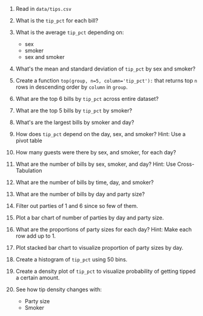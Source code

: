 1. Read in `data/tips.csv`

2. What is the `tip_pct` for each bill?

3. What is the average `tip_pct` depending on:
    - sex
    - smoker
    - sex and smoker

4. What's the mean and standard deviation of `tip_pct` by sex and smoker?

5. Create a function `top(group, n=5, column='tip_pct'):`
   that returns top `n` rows in descending order by `column` in `group`.

6. What are the top 6 bills by `tip_pct` across entire dataset?

7. What are the top 5 bills by `tip_pct` by smoker?

8. What's are the largest bills by smoker and day?

9. How does `tip_pct` depend on the day, sex, and smoker?
   Hint: Use a pivot table

10. How many guests were there by sex, and smoker, for each day?

11. What are the number of bills by sex, smoker, and day?
    Hint: Use Cross-Tabulation

12. What are the number of bills by time, day, and smoker?

13. What are the number of bills by day and party size?

14. Filter out parties of 1 and 6 since so few of them.

15. Plot a bar chart of number of parties by day and party size.

16. What are the proportions of party sizes for each day?
    Hint: Make each row add up to 1.

17. Plot stacked bar chart to visualize proportion of party sizes by day.

18. Create a histogram of `tip_pct` using 50 bins.

19. Create a density plot of `tip_pct` to visualize probability of getting tipped a certain amount.

20. See how tip density changes with:
    - Party size
    - Smoker
